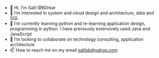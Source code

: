 - 👋 Hi, I’m Salil @B0rkar
- 👀 I’m interested in system and cloud design and architecture, data and SQL
- 🌱 I’m currently learning python and re-learning application design, programming in python. I have previously extensively used Java and JavaScript
- 💞️ I’m looking to collaborate on technology consulting, application architecture
- 📫 How to reach me on my email salilsb@yahoo.com

<!---
salilborkar/salilborkar is a ✨ special ✨ repository because its `README.md` (this file) appears on your GitHub profile.
You can click the Preview link to take a look at your changes.
--->
